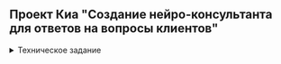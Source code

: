 ## Проект Киа "Создание нейро-консультанта для ответов на вопросы клиентов"


<details>
<summary>Техническое задание</summary>
<h3>Источники:</h3>
<li><b><a href="https://docs.google.com/spreadsheets/d/1UDwTDX41NHL626aZpLGO4yvYDvX4P_wfL20kv6ekbD8/edit?usp=sharing">Диалоги оператор + клиент</a></b></li>
<li><b><a href="https://docs.google.com/spreadsheets/d/1btiLDeliT87fFw4yI4aFMEthwL0GtUFMKAgGDW6ryOk/edit?usp=sharing">Список страниц</a></b></li>
<h3>Цель проекта:</h3> 
<li>Создать нейро-консультанта, отвечающего на вопросы клиентов организации по продуктам и услугам компании.
<h4>Основные задачи:</h4>
<li>Подготовка базы знаний:</li>
<li>Сбор базы знаний (на основе представленных заказчиком ссылок и документов)</li>
<li>оптимизация структуры базы знаний</li>
<li>разделение базы знаний на логические блоки</li>
‌<h4>2. Составление алгоритма с дообучением ChatGPT. Проработка механизма ведения диалога</h4>
<h4>3. Тестирование алгоритма:</h4>
<li>создание пула вопросов для тестирования</li>
<li>тестирование алгоритма</li>
<li>корректировка базы знаний и алгоритма</li>
<h4>4. Внедрение и тестирование:</h4>
<li>Интеграция нейро-консультанта по согласованию с заказчиком</li>
<li>Проведение тестирования и отладки системы</li>
<h3>Ожидаемые результаты:</h3>
<li><b>Нейро-консультант, отвечающий на вопросы клиентов компании по продуктам и услугам.</b><br>
<li>‌<b>Сроки проекта:</b> 3 месяца</li>
</details>
